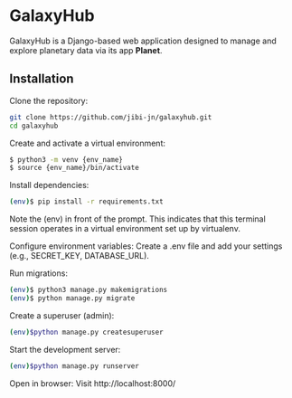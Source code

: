 # GalaxyHub

GalaxyHub is a Django-based web application designed to manage and explore planetary data via its app **Planet**.

## Installation

Clone the repository:

```sh
git clone https://github.com/jibi-jn/galaxyhub.git
cd galaxyhub
```

Create and activate a virtual environment:

```sh
$ python3 -m venv {env_name}
$ source {env_name}/bin/activate
```

Install dependencies:

```sh
(env)$ pip install -r requirements.txt
```
Note the (env) in front of the prompt. This indicates that this terminal session operates in a virtual environment set up by virtualenv.

Configure environment variables:
Create a .env file and add your settings (e.g., SECRET_KEY, DATABASE_URL).

Run migrations:

```sh
(env)$ python3 manage.py makemigrations
(env)$ python manage.py migrate
```

Create a superuser (admin):

```sh
(env)$python manage.py createsuperuser
```
Start the development server:

```sh
(env)$python manage.py runserver
```
Open in browser:
Visit http://localhost:8000/
